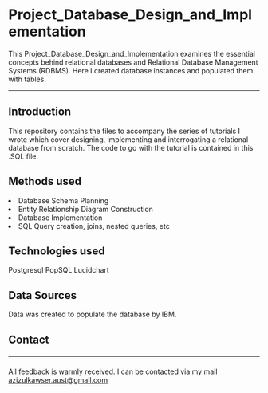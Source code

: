 # Project_Database_Design_and_Implementation
This Project_Database_Design_and_Implementation examines the essential concepts behind relational databases and Relational Database Management Systems (RDBMS). Here I created database instances and populated them with tables.<hr>

## Introduction
This repository contains the files to accompany the series of tutorials I wrote which cover designing, implementing and interrogating a relational database from scratch. The code to go with the tutorial is contained in this .SQL file.

## Methods used
<li>Database Schema Planning</li>
<li>Entity Relationship Diagram Construction</li>
<li>Database Implementation</li>
<li>SQL Query creation, joins, nested queries, etc</li>

## Technologies used
Postgresql
PopSQL
Lucidchart

## Data Sources
Data was created to populate the database by IBM.

## Contact<hr>
All feedback is warmly received. I can be contacted via my mail azizulkawser.aust@gmail.com
